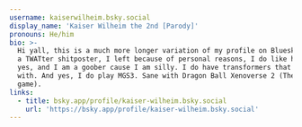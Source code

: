 ```yaml
---
username: kaiserwilheim.bsky.social
display_name: 'Kaiser Wilheim the 2nd [Parody]'
pronouns: He/him
bio: >-
  Hi yall, this is a much more longer variation of my profile on Bluesky. I was
  a TWATter shitposter, I left because of personal reasons, I do like history,
  yes, and I am a goober cause I am silly. I do have transformers that I play
  with. And yes, I do play MGS3. Sane with Dragon Ball Xenoverse 2 (The best
  game).
links:
  - title: bsky.app/profile/kaiser-wilheim.bsky.social
    url: 'https://bsky.app/profile/kaiser-wilheim.bsky.social'
---
```


